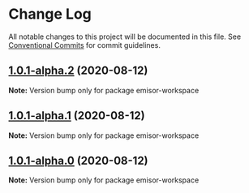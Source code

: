 # Change Log

All notable changes to this project will be documented in this file.
See [Conventional Commits](https://conventionalcommits.org) for commit guidelines.

## [1.0.1-alpha.2](https://github.com/vpjs/emisor/compare/v1.0.1-alpha.1...v1.0.1-alpha.2) (2020-08-12)

**Note:** Version bump only for package emisor-workspace





## [1.0.1-alpha.1](https://github.com/vpjs/emisor/compare/v1.0.1-alpha.0...v1.0.1-alpha.1) (2020-08-12)

**Note:** Version bump only for package emisor-workspace





## [1.0.1-alpha.0](https://github.com/vpjs/emisor/compare/v1.0.0-alpha.6...v1.0.1-alpha.0) (2020-08-12)

**Note:** Version bump only for package emisor-workspace
